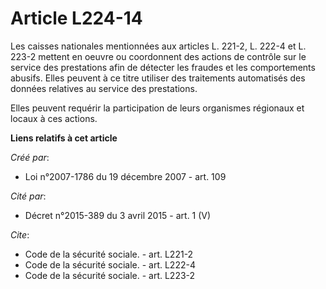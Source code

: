 # Article L224-14

Les caisses nationales mentionnées aux articles L. 221-2, 
L. 222-4 et L. 223-2 mettent en oeuvre ou coordonnent des actions de contrôle sur le service des prestations afin de détecter
les fraudes et les comportements abusifs. Elles peuvent à ce titre utiliser des traitements automatisés des données relatives
au service des prestations.

Elles peuvent requérir la participation de leurs organismes régionaux et locaux à ces actions.

**Liens relatifs à cet article**

_Créé par_:

  - Loi n°2007-1786 du 19 décembre 2007 - art. 109

_Cité par_:

  - Décret n°2015-389 du 3 avril 2015 - art. 1 (V)

_Cite_:

  - Code de la sécurité sociale. - art. L221-2
  - Code de la sécurité sociale. - art. L222-4
  - Code de la sécurité sociale. - art. L223-2
